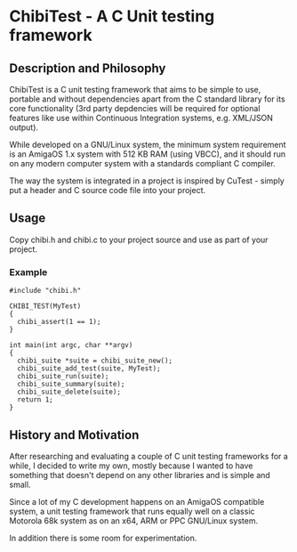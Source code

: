 # ChibiTest - A C Unit testing framework

## Description and Philosophy

ChibiTest is a C unit testing framework that aims to be simple
to use, portable and without dependencies apart from the C standard
library for its core functionality (3rd party depdencies will
be required for optional features like use within Continuous Integration
systems, e.g. XML/JSON output).

While developed on a GNU/Linux system, the minimum system requirement is
an AmigaOS 1.x system with 512 KB RAM (using VBCC), and it should run on
any modern computer system with a standards compliant C compiler.

The way the system is integrated in a project is inspired by CuTest -
simply put a header and C source code file into your project.

## Usage

Copy chibi.h and chibi.c to your project source and use as part of
your project.

### Example

```
#include "chibi.h"

CHIBI_TEST(MyTest)
{
  chibi_assert(1 == 1);
}

int main(int argc, char **argv)
{
  chibi_suite *suite = chibi_suite_new();
  chibi_suite_add_test(suite, MyTest);
  chibi_suite_run(suite);
  chibi_suite_summary(suite);
  chibi_suite_delete(suite);
  return 1;
}
```

## History and Motivation

After researching and evaluating a couple of C unit testing frameworks
for a while, I decided to write my own, mostly because I wanted
to have something that doesn't depend on any other libraries and is
simple and small.

Since a lot of my C development happens on an AmigaOS compatible system,
a unit testing framework that runs equally well on a classic Motorola 68k
system as on an x64, ARM or PPC GNU/Linux system.

In addition there is some room for experimentation.
